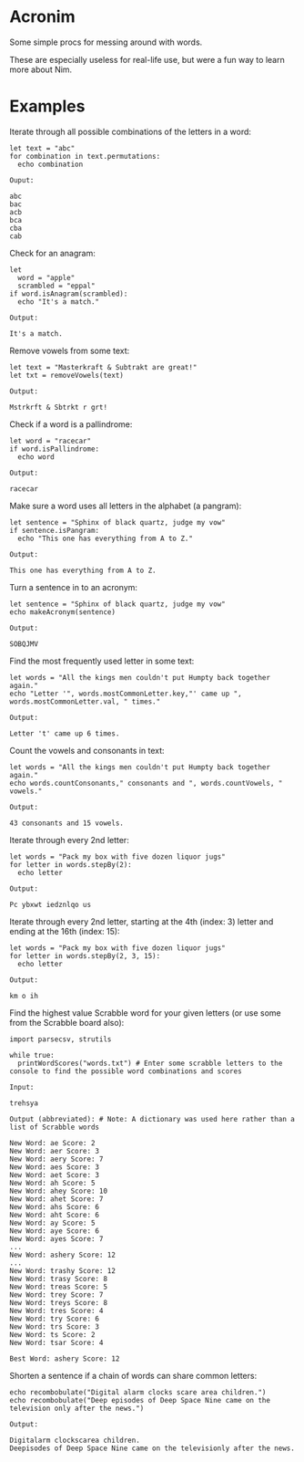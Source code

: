 # Acronim
Some simple procs for messing around with words.

These are especially useless for real-life use, but were a fun way to learn more about Nim.

# Examples

Iterate through all possible combinations of the letters in a word:

    let text = "abc"
    for combination in text.permutations:
      echo combination
    
    Ouput:
    
    abc
    bac
    acb
    bca
    cba
    cab
    
Check for an anagram:

    let 
      word = "apple"
      scrambled = "eppal"
    if word.isAnagram(scrambled):
      echo "It's a match."
      
    Output:
    
    It's a match.

Remove vowels from some text:

    let text = "Masterkraft & Subtrakt are great!"
    let txt = removeVowels(text)
    
    Output:
    
    Mstrkrft & Sbtrkt r grt!

Check if a word is a pallindrome:

    let word = "racecar"
    if word.isPallindrome:
      echo word
    
    Output:
    
    racecar

Make sure a word uses all letters in the alphabet (a pangram):

    let sentence = "Sphinx of black quartz, judge my vow"
    if sentence.isPangram:
      echo "This one has everything from A to Z."
      
    Output:
    
    This one has everything from A to Z.
    
Turn a sentence in to an acronym:

    let sentence = "Sphinx of black quartz, judge my vow"
    echo makeAcronym(sentence)
    
    Output:
    
    SOBQJMV
    
Find the most frequently used letter in some text:

    let words = "All the kings men couldn't put Humpty back together again."
    echo "Letter '", words.mostCommonLetter.key,"' came up ", words.mostCommonLetter.val, " times."
    
    Output:
    
    Letter 't' came up 6 times.

Count the vowels and consonants in text:

    let words = "All the kings men couldn't put Humpty back together again."
    echo words.countConsonants," consonants and ", words.countVowels, " vowels."
    
    Output:
    
    43 consonants and 15 vowels.

Iterate through every 2nd letter:

    let words = "Pack my box with five dozen liquor jugs"
    for letter in words.stepBy(2):
      echo letter
      
    Output:
    
    Pc ybxwt iedznlqo us

Iterate through every 2nd letter, starting at the 4th (index: 3) letter and ending at the 16th (index: 15):

    let words = "Pack my box with five dozen liquor jugs"
    for letter in words.stepBy(2, 3, 15):
      echo letter
      
    Output:
    
    km o ih

Find the highest value Scrabble word for your given letters (or use some from the Scrabble board also):
    
    import parsecsv, strutils

    while true:
      printWordScores("words.txt") # Enter some scrabble letters to the console to find the possible word combinations and scores
   
    Input:
    
    trehsya
    
    Output (abbreviated): # Note: A dictionary was used here rather than a list of Scrabble words
    
    New Word: ae Score: 2
    New Word: aer Score: 3
    New Word: aery Score: 7
    New Word: aes Score: 3
    New Word: aet Score: 3
    New Word: ah Score: 5
    New Word: ahey Score: 10
    New Word: ahet Score: 7
    New Word: ahs Score: 6
    New Word: aht Score: 6
    New Word: ay Score: 5
    New Word: aye Score: 6
    New Word: ayes Score: 7
    ...
    New Word: ashery Score: 12
    ...
    New Word: trashy Score: 12
    New Word: trasy Score: 8
    New Word: treas Score: 5
    New Word: trey Score: 7
    New Word: treys Score: 8
    New Word: tres Score: 4
    New Word: try Score: 6
    New Word: trs Score: 3
    New Word: ts Score: 2
    New Word: tsar Score: 4

    Best Word: ashery Score: 12
    
Shorten a sentence if a chain of words can share common letters:

    echo recombobulate("Digital alarm clocks scare area children.")
    echo recombobulate("Deep episodes of Deep Space Nine came on the television only after the news.")
    
    Output:
    
    Digitalarm clockscarea children.
    Deepisodes of Deep Space Nine came on the televisionly after the news.
    

